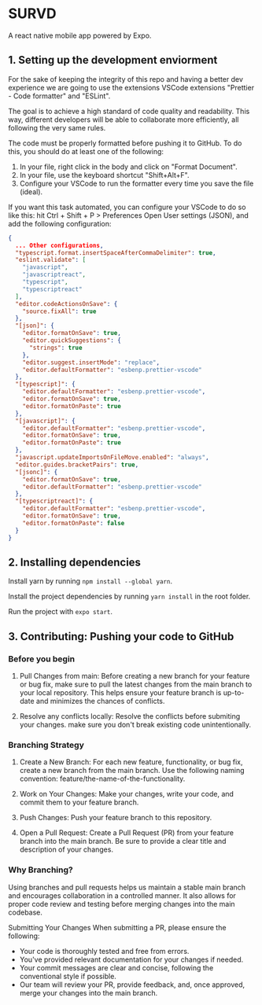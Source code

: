 # SURVD

A react native mobile app powered by Expo.

## 1. Setting up the development enviorment

For the sake of keeping the integrity of this repo and having a better dev experience we are going to use the extensions VSCode extensions "Prettier - Code formatter" and "ESLint".

The goal is to achieve a high standard of code quality and readability. This way, different developers will be able to collaborate more efficiently, all following the very same rules.

The code must be properly formatted before pushing it to GitHub. To do this, you should do at least one of the following:

1.  In your file, right click in the body and click on "Format Document".
2.  In your file, use the keyboard shortcut "Shift+Alt+F".
3.  Configure your VSCode to run the formatter every time you save the file (ideal).

If you want this task automated, you can configure your VSCode to do so like this: hit Ctrl + Shift + P > Preferences Open User settings (JSON), and add the following configuration:

```json
{
  ... Other configurations,
  "typescript.format.insertSpaceAfterCommaDelimiter": true,
  "eslint.validate": [
    "javascript",
    "javascriptreact",
    "typescript",
    "typescriptreact"
  ],
  "editor.codeActionsOnSave": {
    "source.fixAll": true
  },
  "[json]": {
    "editor.formatOnSave": true,
    "editor.quickSuggestions": {
      "strings": true
    },
    "editor.suggest.insertMode": "replace",
    "editor.defaultFormatter": "esbenp.prettier-vscode"
  },
  "[typescript]": {
    "editor.defaultFormatter": "esbenp.prettier-vscode",
    "editor.formatOnSave": true,
    "editor.formatOnPaste": true
  },
  "[javascript]": {
    "editor.defaultFormatter": "esbenp.prettier-vscode",
    "editor.formatOnSave": true,
    "editor.formatOnPaste": true
  },
  "javascript.updateImportsOnFileMove.enabled": "always",
  "editor.guides.bracketPairs": true,
  "[jsonc]": {
    "editor.formatOnSave": true,
    "editor.defaultFormatter": "esbenp.prettier-vscode"
  },
  "[typescriptreact]": {
    "editor.defaultFormatter": "esbenp.prettier-vscode",
    "editor.formatOnSave": true,
    "editor.formatOnPaste": false
  }
}
```

## 2. Installing dependencies

Install yarn by running ```npm install --global yarn```.

Install the project dependencies by running ```yarn install``` in the root folder.

Run the project with ```expo start```.

## 3. Contributing: Pushing your code to GitHub

### Before you begin
1. Pull Changes from main: Before creating a new branch for your feature or bug fix, make sure to pull the latest changes from the main branch to your local repository. This helps ensure your feature branch is up-to-date and minimizes the chances of conflicts.

2. Resolve any conflicts locally: Resolve the conflicts before submiting your changes. make sure you don't break existing code unintentionally.

### Branching Strategy
1. Create a New Branch: For each new feature, functionality, or bug fix, create a new branch from the main branch. Use the following naming convention: feature/the-name-of-the-functionality.

2. Work on Your Changes: Make your changes, write your code, and commit them to your feature branch.

3. Push Changes: Push your feature branch to this repository.

4. Open a Pull Request: Create a Pull Request (PR) from your feature branch into the main branch. Be sure to provide a clear title and description of your changes.

### Why Branching?
Using branches and pull requests helps us maintain a stable main branch and encourages collaboration in a controlled manner. It also allows for proper code review and testing before merging changes into the main codebase.

Submitting Your Changes
When submitting a PR, please ensure the following:

- Your code is thoroughly tested and free from errors.
- You've provided relevant documentation for your changes if needed.
- Your commit messages are clear and concise, following the conventional style if possible.
- Our team will review your PR, provide feedback, and, once approved, merge your changes into the main branch.